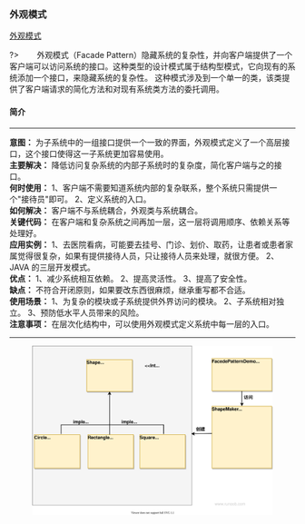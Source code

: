 ### 外观模式  <!-- {docsify-ignore-all} -->
[外观模式](https://www.runoob.com/design-pattern/facade-pattern.html ':crossorgin')
  
?> &emsp;&emsp;外观模式（Facade Pattern）隐藏系统的复杂性，并向客户端提供了一个客户端可以访问系统的接口。这种类型的设计模式属于结构型模式，它向现有的系统添加一个接口，来隐藏系统的复杂性。
这种模式涉及到一个单一的类，该类提供了客户端请求的简化方法和对现有系统类方法的委托调用。

#### 简介
*****

**意图：** 为子系统中的一组接口提供一个一致的界面，外观模式定义了一个高层接口，这个接口使得这一子系统更加容易使用。        
**主要解决：** 降低访问复杂系统的内部子系统时的复杂度，简化客户端与之的接口。       
**何时使用：**  1、客户端不需要知道系统内部的复杂联系，整个系统只需提供一个"接待员"即可。 2、定义系统的入口。        
**如何解决：** 客户端不与系统耦合，外观类与系统耦合。       
**关键代码：** 在客户端和复杂系统之间再加一层，这一层将调用顺序、依赖关系等处理好。        
**应用实例：**  1、去医院看病，可能要去挂号、门诊、划价、取药，让患者或患者家属觉得很复杂，如果有提供接待人员，只让接待人员来处理，就很方便。 2、JAVA 的三层开发模式。      
**优点：**  1、减少系统相互依赖。 2、提高灵活性。 3、提高了安全性。     
**缺点：** 不符合开闭原则，如果要改东西很麻烦，继承重写都不合适。     
**使用场景：**  1、为复杂的模块或子系统提供外界访问的模块。 2、子系统相对独立。 3、预防低水平人员带来的风险。        
**注意事项：** 在层次化结构中，可以使用外观模式定义系统中每一层的入口。      
  
*****
<figure class="thumbnails">
    <img src="assets/img/design/facade.svg" alt="Screenshot of content" title="装饰器模式">
</figure>
